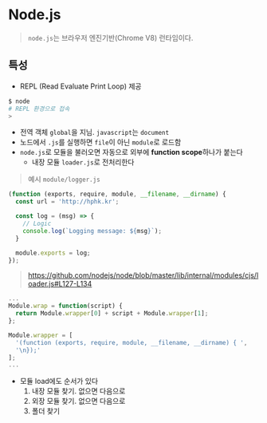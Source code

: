 # Node.js
> `node.js`는 브라우저 엔진기반(Chrome V8) 런타임이다. 
## 특성
- REPL (Read Evaluate Print Loop) 제공
```bash
$ node
# REPL 환경으로 접속
>
```
- 전역 객체 `global`을 지님. `javascript`는 `document`
- 노드에서 `.js`를 실행하면 `file`이 아닌 `module`로 로드함
- `node.js`로 모듈을 불러오면 자동으로 외부에 **function scope**하나가 붙는다
  - 내장 모듈 `loader.js`로 전처리한다
> 예시 `module/logger.js`
```javascript
(function (exports, require, module, __filename, __dirname) {
  const url = 'http://hphk.kr';

  const log = (msg) => {
    // Logic
    console.log(`Logging message: ${msg}`);
  }

  module.exports = log;
});
```
> https://github.com/nodejs/node/blob/master/lib/internal/modules/cjs/loader.js#L127-L134
```javascript
...
Module.wrap = function(script) {
  return Module.wrapper[0] + script + Module.wrapper[1];
};

Module.wrapper = [
  '(function (exports, require, module, __filename, __dirname) { ',
  '\n});'
];
...
```
- 모듈 load에도 순서가 있다
  1. 내장 모듈 찾기. 없으면 다음으로
  2. 외장 모듈 찾기. 없으면 다음으로
  3. 폴더 찾기